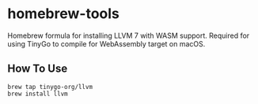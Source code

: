 # homebrew-tools

Homebrew formula for installing LLVM 7 with WASM support. Required for using TinyGo to compile for WebAssembly target on macOS.

## How To Use

```
brew tap tinygo-org/llvm
brew install llvm
```
